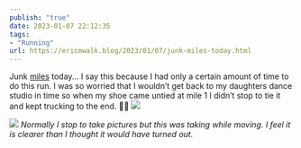 ```yaml
---
publish: "true"
date: 2023-01-07 22:12:35
tags:
- "Running"
url: https://ericmwalk.blog/2023/01/07/junk-miles-today.html
---
```

Junk [miles](http://www.strava.com/activities/8354335691) today... I say this because I had only a certain amount of time to do this run. I was so worried that I wouldn’t get back to my daughters dance studio in time so when my shoe came untied at mile 1 I didn’t stop to tie it and kept trucking to the end. 🤦‍♂️
![](https://ericmwalk.blog/uploads/2023/6433643649.jpg)

![](https://ericmwalk.blog/uploads/2023/1ff98f6147.jpg)
*Normally I stop to take pictures but this was taking while moving. I feel it is clearer than I thought it would have turned out.*

